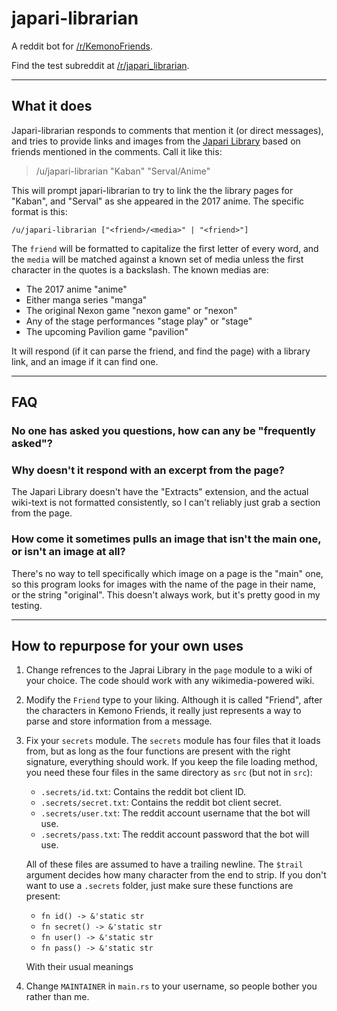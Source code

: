 # japari-librarian
A reddit bot for [/r/KemonoFriends](https://www.reddit.com/r/KemonoFriends).

Find the test subreddit at [/r/japari_librarian](https://www.reddit.com/r/japari_librarian).

---

## What it does

Japari-librarian responds to comments that mention it (or direct messages), and tries to provide
links and images from the [Japari Library](https://en.wikipedia.org/wiki/Rascal_the_Raccoon)
based on friends mentioned in the comments. Call it like this:

> /u/japari-librarian "Kaban" "Serval/Anime"

This will prompt japari-librarian to try to link the the library pages for "Kaban", and "Serval" as
she appeared in the 2017 anime. The specific format is this:

    /u/japari-librarian ["<friend>/<media>" | "<friend>"]

The `friend` will be formatted to capitalize the first letter of every word, and the `media`
will be matched against a known set of media unless the first character in the quotes is a
backslash. The known medias are:

- The 2017 anime "anime"  
- Either manga series "manga"  
- The original Nexon game "nexon game" or "nexon"  
- Any of the stage performances "stage play" or "stage"  
- The upcoming Pavilion game "pavilion"

It will respond (if it can parse the friend, and find the page) with a library link, and an
image if it can find one.

---

## FAQ

### No one has asked you questions, how can any be "frequently asked"?

### Why doesn't it respond with an excerpt from the page?

The Japari Library doesn't have the "Extracts" extension, and the actual wiki-text is not
formatted consistently, so I can't reliably just grab a section from the page.

### How come it sometimes pulls an image that isn't the main one, or isn't an image at all?

There's no way to tell specifically which image on a page is the "main" one, so this program
looks for images with the name of the page in their name, or the string "original". This
doesn't always work, but it's pretty good in my testing.

---

## How to repurpose for your own uses

1. Change refrences to the Japrai Library in the `page` module to a wiki
    of your choice. The code should work with any wikimedia-powered wiki.

2. Modify the `Friend` type to your liking. Although it is called "Friend",
    after the characters in Kemono Friends, it really just represents a way to parse
    and store information from a message.

3. Fix your `secrets` module. The `secrets` module has four files that it loads
    from, but as long as the four functions are present with the right signature,
    everything should work. If you keep the file loading method, you need these four
    files in the same directory as `src` (but not in `src`):

    - `.secrets/id.txt`: Contains the reddit bot client ID.
    - `.secrets/secret.txt`: Contains the reddit bot client secret.
    - `.secrets/user.txt`: The reddit account username that the bot will use.
    - `.secrets/pass.txt`: The reddit account password that the bot will use.

    All of these files are assumed to have a trailing newline. The `$trail` argument
    decides how many character from the end to strip. If you don't want to use a
    `.secrets` folder, just make sure these functions are present:

    - `fn id() -> &'static str`
    - `fn secret() -> &'static str`
    - `fn user() -> &'static str`
    - `fn pass() -> &'static str`

    With their usual meanings

4. Change `MAINTAINER` in `main.rs` to your username, so people bother you rather than me.
